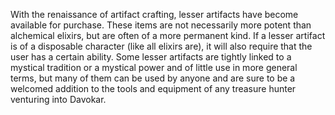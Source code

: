 With the renaissance of artifact crafting, lesser artifacts have become available for purchase. These items are not necessarily more potent than alchemical elixirs, but are often of a more permanent kind. If a lesser artifact is of a disposable character (like all elixirs are), it will also require that the user has a certain ability. Some lesser artifacts are tightly linked to a mystical tradition or a mystical power and of little use in more general terms, but many of them can be used by anyone and are sure to be a welcomed addition to the tools and equipment of any treasure hunter venturing into Davokar.